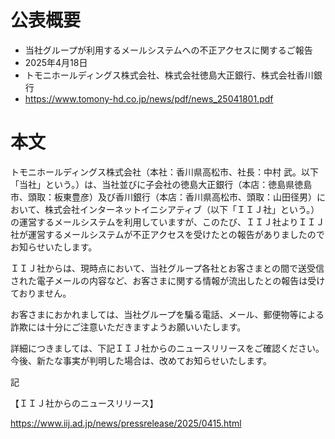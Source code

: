 # 公表概要
- 当社グループが利用するメールシステムへの不正アクセスに関するご報告
- 2025年4月18日
- トモニホールディングス株式会社、株式会社徳島大正銀行、株式会社香川銀行
- https://www.tomony-hd.co.jp/news/pdf/news_25041801.pdf

# 本文
トモニホールディングス株式会社（本社：香川県高松市、社長：中村 武。以下「当社」という。）は、当社並びに子会社の徳島大正銀行（本店：徳島県徳島市、頭取：板東豊彦）及び香川銀行（本店：香川県高松市、頭取：山田径男）において、株式会社インターネットイニシアティブ（以下「ＩＩＪ社」という。）の運営するメールシステムを利用していますが、このたび、ＩＩＪ社よりＩＩＪ社が運営するメールシステムが不正アクセスを受けたとの報告がありましたのでお知らせいたします。

ＩＩＪ社からは、現時点において、当社グループ各社とお客さまとの間で送受信された電子メールの内容など、お客さまに関する情報が流出したとの報告は受けておりません。

お客さまにおかれましては、当社グループを騙る電話、メール、郵便物等による詐欺には十分にご注意いただきますようお願いいたします。

詳細につきましては、下記ＩＩＪ社からのニュースリリースをご確認ください。今後、新たな事実が判明した場合は、改めてお知らせいたします。


記


【ＩＩＪ社からのニュースリリース】

https://www.iij.ad.jp/news/pressrelease/2025/0415.html
